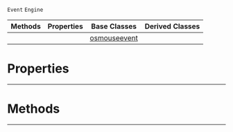  `Event` `Engine`



|Methods|Properties|Base Classes|Derived Classes|
|---|---|---|---|
| | |[osmouseevent](https://plasmaengine.github.io/PlasmaDocs/Plasma1/C++/code_reference/class_reference/osmouseevent.markdown)| |


 #  Properties


---  
 #  Methods


---  
 

 